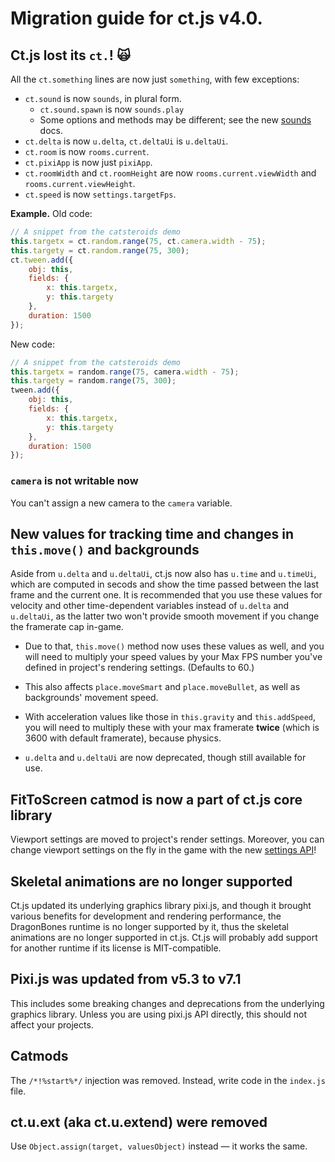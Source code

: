 # Migration guide for ct.js v4.0.

## Ct.js lost its `ct.`! 🙀

All the `ct.something` lines are now just `something`, with few exceptions:

* `ct.sound` is now `sounds`, in plural form.
    * `ct.sound.spawn` is now `sounds.play`
    * Some options and methods may be different; see the new [sounds](../sounds.md) docs.
* `ct.delta` is now `u.delta`, `ct.deltaUi` is `u.deltaUi`.
* `ct.room` is now `rooms.current`.
* `ct.pixiApp` is now just `pixiApp`.
* `ct.roomWidth` and `ct.roomHeight` are now `rooms.current.viewWidth` and `rooms.current.viewHeight`.
* `ct.speed` is now `settings.targetFps`.

**Example.** Old code:

```js
// A snippet from the catsteroids demo
this.targetx = ct.random.range(75, ct.camera.width - 75);
this.targety = ct.random.range(75, 300);
ct.tween.add({
    obj: this,
    fields: {
        x: this.targetx,
        y: this.targety
    },
    duration: 1500
});
```

New code:

```js
// A snippet from the catsteroids demo
this.targetx = random.range(75, camera.width - 75);
this.targety = random.range(75, 300);
tween.add({
    obj: this,
    fields: {
        x: this.targetx,
        y: this.targety
    },
    duration: 1500
});
```

### `camera` is not writable now

You can't assign a new camera to the `camera` variable.

## New values for tracking time and changes in `this.move()` and backgrounds

Aside from `u.delta` and `u.deltaUi`, ct.js now also has `u.time` and `u.timeUi`, which are computed in secods and show the time passed between the last frame and the current one. It is recommended that you use these values for velocity and other time-dependent variables instead of `u.delta` and `u.deltaUi`, as the latter two won't provide smooth movement if you change the framerate cap in-game.

* Due to that, `this.move()` method now uses these values as well, and you will need to multiply your speed values by your Max FPS number you've defined in project's rendering settings. (Defaults to 60.)

* This also affects `place.moveSmart` and `place.moveBullet`, as well as backgrounds' movement speed.

* With acceleration values like those in `this.gravity` and `this.addSpeed`, you will need to multiply these with your max framerate **twice** (which is 3600 with default framerate), because physics.

* `u.delta` and `u.deltaUi` are now deprecated, though still available for use.

## FitToScreen catmod is now a part of ct.js core library

Viewport settings are moved to project's render settings. Moreover, you can change viewport settings on the fly in the game with the new [settings API](/settings.md#settings-viewmode)!

## Skeletal animations are no longer supported

Ct.js updated its underlying graphics library pixi.js, and though it brought various benefits for development and rendering performance, the DragonBones runtime is no longer supported by it, thus the skeletal animations are no longer supported in ct.js. Ct.js will probably add support for another runtime if its license is MIT-compatible.

## Pixi.js was updated from v5.3 to v7.1

This includes some breaking changes and deprecations from the underlying graphics library. Unless you are using pixi.js API directly, this should not affect your projects.

## Catmods

The `/*!%start%*/` injection was removed. Instead, write code in the `index.js` file.

## ct.u.ext (aka ct.u.extend) were removed

Use `Object.assign(target, valuesObject)` instead — it works the same.